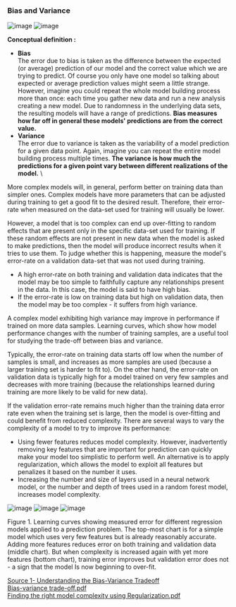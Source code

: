 ### __Bias and Variance__
![image](https://user-images.githubusercontent.com/51910127/130867778-e221a2d1-39ca-4fb5-b162-6c0b7d91b828.png)
![image](https://user-images.githubusercontent.com/51910127/130867910-0a2194f5-5b19-4c3b-ae41-d6401371ba12.png)



__Conceptual definition :__
 - __Bias__ \
The error due to bias is taken as the difference between the expected (or average) prediction of our model and the correct value which we are trying to predict. Of course you only have one model so talking about expected or average prediction values might seem a little strange. However, imagine you could repeat the whole model building process more than once: each time you gather new data and run a new analysis creating a new model. Due to randomness in the underlying data sets, the resulting models will have a range of predictions. __Bias measures how far off in general these models' predictions are from the correct value.__
 - __Variance__ \
 The error due to variance is taken as the variability of a model prediction for a given data point. Again, imagine you can repeat the entire model building process multiple times. __The variance is how much the predictions for a given point vary between different realizations of the model.__ \
 




More complex models will, in general, perform better on training data than simpler ones. Complex models have more parameters that can be adjusted during training to get a good fit to the desired result. Therefore, their error-rate when measured on the data-set used for training will usually be lower.

However, a model that is too complex can end up over-fitting to random effects that are present only in the specific data-set used for training. If these random effects are not present in new data when the model is asked to make predictions, then the model will produce incorrect results when it tries to use them. To judge whether this is happening, measure the model's error-rate on a validation data-set that was not used during training.

- A high error-rate on both training and validation data indicates that the model may be too simple to faithfully capture any relationships present in the data. In this case, the model is said to have high bias.
- If the error-rate is low on training data but high on validation data, then the model may be too complex - it suffers from high variance.

A complex model exhibiting high variance may improve in performance if trained on more data samples. Learning curves, which show how model performance changes with the number of training samples, are a useful tool for studying the trade-off between bias and variance.

Typically, the error-rate on training data starts off low when the number of samples is small, and increases as more samples are used (because a larger training set is harder to fit to). On the other hand, the error-rate on validation data is typically high for a model trained on very few samples and decreases with more training (because the relationships learned during training are more likely to be valid for new data).

If the validation error-rate remains much higher than the training data error rate even when the training set is large, then the model is over-fitting and could benefit from reduced complexity. There are several ways to vary the complexity of a model to try to improve its performance:

- Using fewer features reduces model complexity. However, inadvertently removing key features that are important for prediction can quickly make your model too simplistic to perform well. An alternative is to apply regularization, which allows the model to exploit all features but penalizes it based on the number it uses.
- Increasing the number and size of layers used in a neural network model, or the number and depth of trees used in a random forest model, increases model complexity.

![image](https://user-images.githubusercontent.com/51910127/130131447-538bb39c-b23c-459a-a680-7af54c3cb369.png)
![image](https://user-images.githubusercontent.com/51910127/130131518-094d8d45-3e80-4619-b683-a3156de220ef.png)
![image](https://user-images.githubusercontent.com/51910127/130131556-1015e330-31a8-4da1-a80a-b28e161df9a7.png)

Figure 1. Learning curves showing measured error for different regression models applied to a prediction problem. The top-most chart is for a simple model which uses very few features but is already reasonably accurate. Adding more features reduces error on both training and validation data (middle chart). But when complexity is increased again with yet more features (bottom chart), training error improves but validation error does not - a sign that the model Is now beginning to over-fit.

[Source 1- Understanding the Bias-Variance Tradeoff](http://scott.fortmann-roe.com/docs/BiasVariance.html#fnref:1)\
[Bias-variance trade-off.pdf](https://github.com/gauravkr0071/Data_Structures_and_Algorithms/files/7017420/Bias-variance.trade-off.I.m.always.confusing.the.two._.by.Super.Albert._.The.Making.Of.a.Data.Scientist._.Medium.pdf)\
[Finding the right model complexity using Regularization.pdf](https://github.com/gauravkr0071/Data_Structures_and_Algorithms/files/7017418/Finding.the.right.model.complexity.using.Regularization._.by.Sufyan.Khot._.Towards.Data.Science.pdf)
